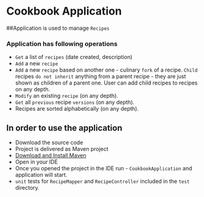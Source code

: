 # Cookbook Application

##Application is used to manage `Recipes`
### Application has following operations

- `Get` a list of `recipes` (date created, description)
- `Add` a new `recipe`
- `Add` a new `recipe` based on another one - culinary `fork` of a recipe. `Child` recipes `do not inherit` anything from a parent recipe - they are just shown as children of a parent one. User can add child recipes to recipes on any depth.
- `Modify` an existing `recipe` (on any depth).
- `Get` all `previous` recipe `versions` (on any depth).
- Recipes are sorted alphabetically (on any depth).

## In order to use the application
- Download the source code
- Project is delivered as Maven project
- [Download and Install Maven](https://maven.apache.org/install.html)
- Open in your IDE
- Once you opened the project in the IDE run - `CookbookApplication` and application will start.
- `unit` tests for `RecipeMapper` and `RecipeController` included in the `test` directory. 